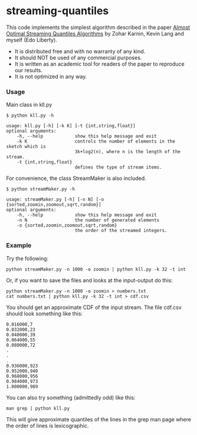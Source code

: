 # streaming-quantiles

This code implements the simplest algorithm described in 
the paper [Almost Optimal Streaming Quantiles Algorithms](http://arxiv.org/abs/1603.05346) by Zohar Karnin, Kevin Lang and myself (Edo Liberty).

* It is distributed free and with no warranty of any kind.
* It should NOT be used of any commercial purposes.
* It is written as an academic tool for readers of the paper to reproduce our results.
* It is not optimized in any way.

### Usage

Main class in kll.py
              
    $ python kll.py -h
    
	usage: kll.py [-h] [-k K] [-t {int,string,float}]
	optional arguments:
        -h, --help            show this help message and exit
        -k K                  controls the number of elements in the sketch which is
                              3k+log2(n), where n is the length of the stream.
        -t {int,string,float}
                              defines the type of stream items.
                    
For convenience, the class StreamMaker is also included.
     
    $ python streamMaker.py -h
    
	usage: streamMaker.py [-h] [-n N] [-o {sorted,zoomin,zoomout,sqrt,random}]
	optional arguments:
        -h, --help            show this help message and exit
		-n N                  the number of generated elements
		-o {sorted,zoomin,zoomout,sqrt,random}
                       		  the order of the streamed integers.
              
### Example
Try the following:
	
	python streamMaker.py -n 1000 -o zoomin | python kll.py -k 32 -t int
	
Or, if you want to save the files and looks at the input-output do this: 
	
	
	python streamMaker.py -n 1000 -o zoomin > numbers.txt
	cat numbers.txt | python kll.py -k 32 -t int > cdf.csv

You should get an approximate CDF of the input stream. The file cdf.csv should look something like this:
	
	0.016000,7
	0.032000,23
	0.048000,39
	0.064000,55
	0.080000,72
	.
	.
	.
	0.936000,923
	0.952000,940
	0.968000,956
	0.984000,973
	1.000000,989 

You can also try something (admittedly odd) like this: 
    
    man grep | python kll.py
    
This will give approximate quantiles of the lines in the grep man page where the order of lines is lexicographic.
